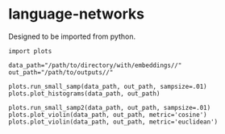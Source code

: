 # language-networks

Designed to be imported from python. 
```
import plots 

data_path="/path/to/directory/with/embeddings//"
out_path="/path/to/outputs//"

plots.run_small_samp(data_path, out_path, sampsize=.01)
plots.plot_histograms(data_path, out_path)

plots.run_small_samp2(data_path, out_path, sampsize=.01)
plots.plot_violin(data_path, out_path, metric='cosine')
plots.plot_violin(data_path, out_path, metric='euclidean')
```